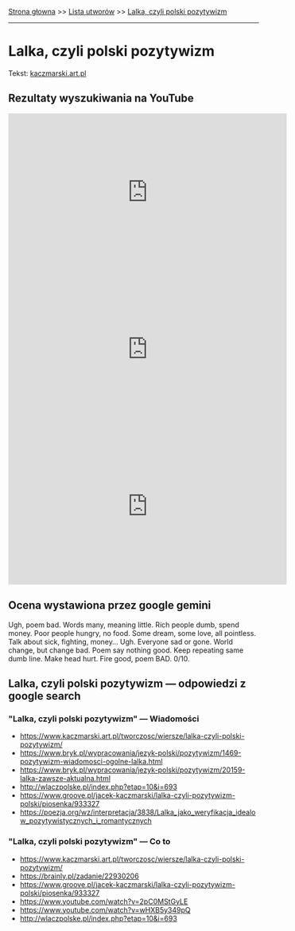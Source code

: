 [Strona głowna](../index.md) >> [Lista utworów](../list.md) >> [Lalka, czyli polski pozytywizm](242.md)

---

# Lalka, czyli polski pozytywizm

Tekst: [kaczmarski.art.pl](https://www.kaczmarski.art.pl/tworczosc/wiersze/lalka-czyli-polski-pozytywizm/)

## Rezultaty wyszukiwania na YouTube

<iframe width="560" height="315" src="https://www.youtube.com/embed/wHXB5y349pQ?si=IdontcarewhotheIRSsendsImnotpayingtaxes" title="YouTube video player" frameborder="0" allow="accelerometer; autoplay; clipboard-write; encrypted-media; gyroscope; picture-in-picture; web-share" referrerpolicy="strict-origin-when-cross-origin" allowfullscreen></iframe>

<iframe width="560" height="315" src="https://www.youtube.com/embed/2pC0MStGyLE?si=IdontcarewhotheIRSsendsImnotpayingtaxes" title="YouTube video player" frameborder="0" allow="accelerometer; autoplay; clipboard-write; encrypted-media; gyroscope; picture-in-picture; web-share" referrerpolicy="strict-origin-when-cross-origin" allowfullscreen></iframe>

<iframe width="560" height="315" src="https://www.youtube.com/embed/3tOZvDO1iSk?si=IdontcarewhotheIRSsendsImnotpayingtaxes" title="YouTube video player" frameborder="0" allow="accelerometer; autoplay; clipboard-write; encrypted-media; gyroscope; picture-in-picture; web-share" referrerpolicy="strict-origin-when-cross-origin" allowfullscreen></iframe>

## Ocena wystawiona przez google gemini

Ugh, poem bad. Words many, meaning little. Rich people dumb, spend money. Poor people hungry, no food. Some dream, some love, all pointless. Talk about sick, fighting, money… Ugh. Everyone sad or gone. World change, but change bad. Poem say nothing good. Keep repeating same dumb line. Make head hurt. Fire good, poem BAD. 0/10.


## Lalka, czyli polski pozytywizm — odpowiedzi z google search

### "Lalka, czyli polski pozytywizm" — Wiadomości

 - <https://www.kaczmarski.art.pl/tworczosc/wiersze/lalka-czyli-polski-pozytywizm/>
 - <https://www.bryk.pl/wypracowania/jezyk-polski/pozytywizm/1469-pozytywizm-wiadomosci-ogolne-lalka.html>
 - <https://www.bryk.pl/wypracowania/jezyk-polski/pozytywizm/20159-lalka-zawsze-aktualna.html>
 - <http://wlaczpolske.pl/index.php?etap=10&i=693>
 - <https://www.groove.pl/jacek-kaczmarski/lalka-czyli-pozytywizm-polski/piosenka/933327>
 - <https://poezja.org/wz/interpretacja/3838/Lalka_jako_weryfikacja_idealow_pozytywistycznych_i_romantycznych>

### "Lalka, czyli polski pozytywizm" — Co to

 - <https://www.kaczmarski.art.pl/tworczosc/wiersze/lalka-czyli-polski-pozytywizm/>
 - <https://brainly.pl/zadanie/22930206>
 - <https://www.groove.pl/jacek-kaczmarski/lalka-czyli-pozytywizm-polski/piosenka/933327>
 - <https://www.youtube.com/watch?v=2pC0MStGyLE>
 - <https://www.youtube.com/watch?v=wHXB5y349pQ>
 - <http://wlaczpolske.pl/index.php?etap=10&i=693>

